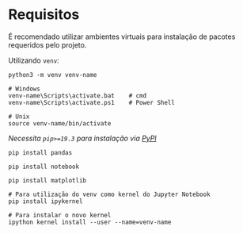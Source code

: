 # Requisitos
É recomendado utilizar ambientes virtuais para instalação de pacotes requeridos pelo projeto.

Utilizando `venv`:
```
python3 -m venv venv-name

# Windows
venv-name\Scripts\activate.bat    # cmd
venv-name\Scripts\activate.ps1    # Power Shell

# Unix
source venv-name/bin/activate
```
*Necessita `pip>=19.3` para instalação via [PyPl](https://pypi.org/project/pandas/)*
```
pip install pandas
```

```
pip install notebook
```

```
pip install matplotlib
```

```
# Para utilização do venv como kernel do Jupyter Notebook
pip install ipykernel

# Para instalar o novo kernel
ipython kernel install --user --name=venv-name
```